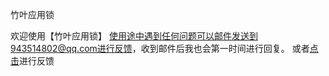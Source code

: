 竹叶应用锁

欢迎使用【竹叶应用锁】
使用途中遇到任何问题可以邮件发送到943514802@qq.com进行反馈，收到邮件后我也会第一时间进行回复。
或者[点击](https://support.qq.com/product/633717)进行反馈
